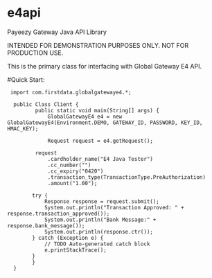 # e4api
Payeezy Gateway Java API Library

INTENDED FOR DEMONSTRATION PURPOSES ONLY.  NOT FOR PRODUCTION USE.

This is the primary class for interfacing with Global Gateway E4 API.

#Quick Start:
  
     import com.firstdata.globalgatewaye4.*;
  
      public Class Client {
 		     public static void main(String[] args) {
 			     GlobalGatewayE4 e4 = new GlobalGatewayE4(Environment.DEMO, GATEWAY_ID, PASSWORD, KEY_ID, HMAC_KEY);
      			
 			     Request request = e4.getRequest();
      
  		     request
  			     .cardholder_name("E4 Java Tester")
  			     .cc_number("")
  			     .cc_expiry("0420")
  			     .transaction_type(TransactionType.PreAuthorization)
  			     .amount("1.00");
       
      		try {
      			Response response = request.submit();
      			System.out.println("Transaction Approved: " + response.transaction_approved());
      			System.out.println("Bank Message:" + response.bank_message());
      			System.out.println(response.ctr());
      		} catch (Exception e) {
      			// TODO Auto-generated catch block
      			e.printStackTrace();
      		}
      		}
      }
 
